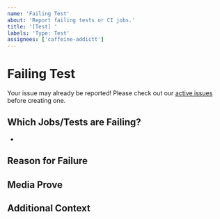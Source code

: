 ```yaml
---
name: 'Failing Test'
about: 'Report failing tests or CI jobs.'
title: '[Test] '
labels: 'Type: Test'
assignees: ['caffeine-addictt']
---
```


# Failing Test

Your issue may already be reported!
Please check out our [active issues](https://github.com/ws_1/issues) before creating one.

## Which Jobs/Tests are Failing?

-

## Reason for Failure

<!--
Why is/are this/these job/test(s) failing?
What are we missing to make it pass?
-->

## Media Prove

<!--
If applicable, add screenshots or code snippets to explain the issue
If not applicable, remove this field
-->

## Additional Context

<!--
Any other extra context or information
-->
